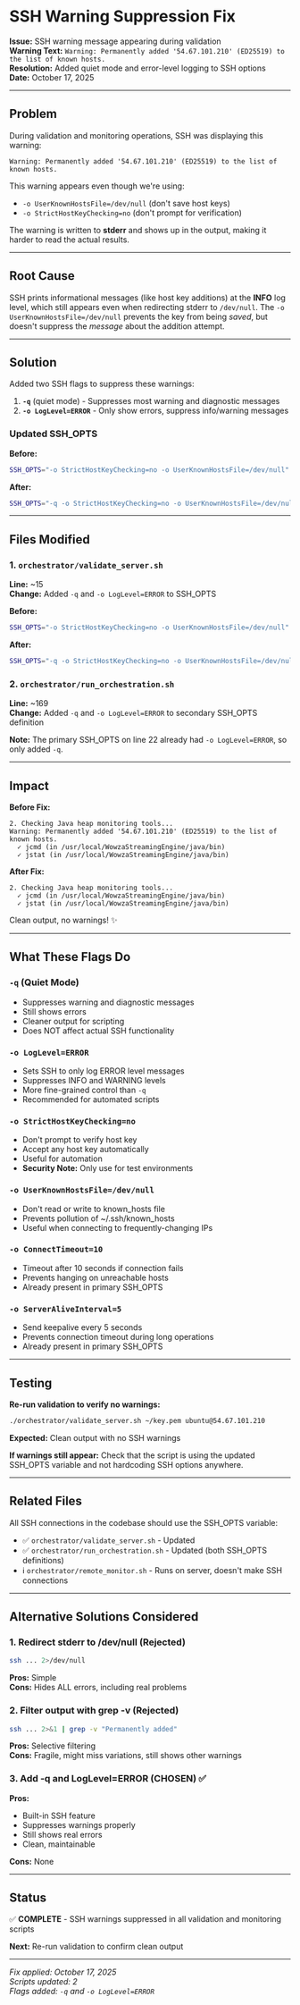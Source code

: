 # SSH Warning Suppression Fix

**Issue:** SSH warning message appearing during validation  
**Warning Text:** `Warning: Permanently added '54.67.101.210' (ED25519) to the list of known hosts.`  
**Resolution:** Added quiet mode and error-level logging to SSH options  
**Date:** October 17, 2025

---

## Problem

During validation and monitoring operations, SSH was displaying this warning:
```
Warning: Permanently added '54.67.101.210' (ED25519) to the list of known hosts.
```

This warning appears even though we're using:
- `-o UserKnownHostsFile=/dev/null` (don't save host keys)
- `-o StrictHostKeyChecking=no` (don't prompt for verification)

The warning is written to **stderr** and shows up in the output, making it harder to read the actual results.

---

## Root Cause

SSH prints informational messages (like host key additions) at the **INFO** log level, which still appears even when redirecting stderr to `/dev/null`. The `-o UserKnownHostsFile=/dev/null` prevents the key from being *saved*, but doesn't suppress the *message* about the addition attempt.

---

## Solution

Added two SSH flags to suppress these warnings:

1. **`-q`** (quiet mode) - Suppresses most warning and diagnostic messages
2. **`-o LogLevel=ERROR`** - Only show errors, suppress info/warning messages

### Updated SSH_OPTS

**Before:**
```bash
SSH_OPTS="-o StrictHostKeyChecking=no -o UserKnownHostsFile=/dev/null"
```

**After:**
```bash
SSH_OPTS="-q -o StrictHostKeyChecking=no -o UserKnownHostsFile=/dev/null -o LogLevel=ERROR"
```

---

## Files Modified

### 1. `orchestrator/validate_server.sh`
**Line:** ~15  
**Change:** Added `-q` and `-o LogLevel=ERROR` to SSH_OPTS

**Before:**
```bash
SSH_OPTS="-o StrictHostKeyChecking=no -o UserKnownHostsFile=/dev/null"
```

**After:**
```bash
SSH_OPTS="-q -o StrictHostKeyChecking=no -o UserKnownHostsFile=/dev/null -o LogLevel=ERROR"
```

### 2. `orchestrator/run_orchestration.sh`
**Line:** ~169  
**Change:** Added `-q` and `-o LogLevel=ERROR` to secondary SSH_OPTS definition

**Note:** The primary SSH_OPTS on line 22 already had `-o LogLevel=ERROR`, so only added `-q`.

---

## Impact

**Before Fix:**
```
2. Checking Java heap monitoring tools...
Warning: Permanently added '54.67.101.210' (ED25519) to the list of known hosts.
  ✓ jcmd (in /usr/local/WowzaStreamingEngine/java/bin)
  ✓ jstat (in /usr/local/WowzaStreamingEngine/java/bin)
```

**After Fix:**
```
2. Checking Java heap monitoring tools...
  ✓ jcmd (in /usr/local/WowzaStreamingEngine/java/bin)
  ✓ jstat (in /usr/local/WowzaStreamingEngine/java/bin)
```

Clean output, no warnings! ✨

---

## What These Flags Do

### `-q` (Quiet Mode)
- Suppresses warning and diagnostic messages
- Still shows errors
- Cleaner output for scripting
- Does NOT affect actual SSH functionality

### `-o LogLevel=ERROR`
- Sets SSH to only log ERROR level messages
- Suppresses INFO and WARNING levels
- More fine-grained control than `-q`
- Recommended for automated scripts

### `-o StrictHostKeyChecking=no`
- Don't prompt to verify host key
- Accept any host key automatically
- Useful for automation
- **Security Note:** Only use for test environments

### `-o UserKnownHostsFile=/dev/null`
- Don't read or write to known_hosts file
- Prevents pollution of ~/.ssh/known_hosts
- Useful when connecting to frequently-changing IPs

### `-o ConnectTimeout=10`
- Timeout after 10 seconds if connection fails
- Prevents hanging on unreachable hosts
- Already present in primary SSH_OPTS

### `-o ServerAliveInterval=5`
- Send keepalive every 5 seconds
- Prevents connection timeout during long operations
- Already present in primary SSH_OPTS

---

## Testing

**Re-run validation to verify no warnings:**
```bash
./orchestrator/validate_server.sh ~/key.pem ubuntu@54.67.101.210
```

**Expected:** Clean output with no SSH warnings

**If warnings still appear:** Check that the script is using the updated SSH_OPTS variable and not hardcoding SSH options anywhere.

---

## Related Files

All SSH connections in the codebase should use the SSH_OPTS variable:
- ✅ `orchestrator/validate_server.sh` - Updated
- ✅ `orchestrator/run_orchestration.sh` - Updated (both SSH_OPTS definitions)
- ℹ️ `orchestrator/remote_monitor.sh` - Runs on server, doesn't make SSH connections

---

## Alternative Solutions Considered

### 1. Redirect stderr to /dev/null (Rejected)
```bash
ssh ... 2>/dev/null
```
**Pros:** Simple  
**Cons:** Hides ALL errors, including real problems

### 2. Filter output with grep -v (Rejected)
```bash
ssh ... 2>&1 | grep -v "Permanently added"
```
**Pros:** Selective filtering  
**Cons:** Fragile, might miss variations, still shows other warnings

### 3. Add -q and LogLevel=ERROR (CHOSEN) ✅
**Pros:**
- Built-in SSH feature
- Suppresses warnings properly
- Still shows real errors
- Clean, maintainable

**Cons:** None

---

## Status

✅ **COMPLETE** - SSH warnings suppressed in all validation and monitoring scripts

**Next:** Re-run validation to confirm clean output

---

*Fix applied: October 17, 2025*  
*Scripts updated: 2*  
*Flags added: `-q` and `-o LogLevel=ERROR`*
